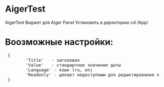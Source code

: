# AigerTest
AigerTest
Виджет для Aiger Panel 
Установить в деректорию cd /App/
# Воозможные настройки:
<pre> {
        'Title'   - заголовок 
        'Value'   - стандартное значение даты
        'Language' - язык (ru, en)
        'Readonly' - делает недоступным для редактирования пользователем (yes, no)
 }
 </pre>
